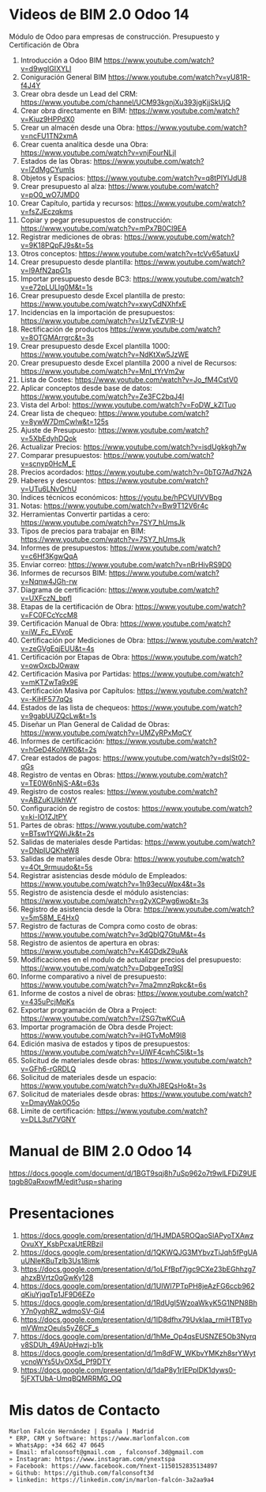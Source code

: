 # Videos de BIM 2.0 Odoo 14
Módulo de Odoo para empresas de construcción. Presupuesto y Certificación de Obra

1. Introducción a Odoo BIM https://www.youtube.com/watch?v=d9wgIGIXYLI
2. Coniguración General BIM https://www.youtube.com/watch?v=yU81R-f4J4Y
3. Crear obra desde un Lead del CRM: https://www.youtube.com/channel/UCM93kgnjXu393jgKjjSkUjQ
4. Crear obra directamente en BIM: https://www.youtube.com/watch?v=Kiuz9HPPdX0
5. Crear un almacén desde una Obra: https://www.youtube.com/watch?v=ncFU1TN2xmA
6. Crear cuenta analítica desde una Obra: https://www.youtube.com/watch?v=vnjFourNLjI
7. Estados de las Obras: https://www.youtube.com/watch?v=lZdMgCYumIs
8. Objetos y Espacios: https://www.youtube.com/watch?v=q8tPIYlJdU8
9. Crear presupuesto al alza: https://www.youtube.com/watch?v=pO0_wO7JMD0
10. Crear Capítulo, partida y recursos: https://www.youtube.com/watch?v=fsZJEczqkms
11. Copiar y pegar presupuestos de construcción: https://www.youtube.com/watch?v=mPx7B0CI9EA
12. Registrar mediciones de obras: https://www.youtube.com/watch?v=9K18PQpFJ9s&t=5s
13. Otros conceptos: https://www.youtube.com/watch?v=tcVv65atuxU
14. Crear presupuesto desde plantilla: https://www.youtube.com/watch?v=l9AfN2apG1s
15. Importar presupuesto desde BC3: https://www.youtube.com/watch?v=e72pLULlg0M&t=1s
16. Crear presupuesto desde Excel plantilla de presto: https://www.youtube.com/watch?v=xwyCdNXhfxE
17. Incidencias en la importación de presupuestos: https://www.youtube.com/watch?v=UzTvEZVIR-U
18. Rectificación de productos https://www.youtube.com/watch?v=8OTGMArrgrc&t=3s
19. Crear presupuesto desde Excel plantilla 1000: https://www.youtube.com/watch?v=NdKtXw5JzWE
20. Crear presupuesto desde Excel plantilla 2000 a nivel de Recursos: https://www.youtube.com/watch?v=MnI_tYrVm2w
21. Lista de Costes: https://www.youtube.com/watch?v=Jo_fM4CstV0
22. Aplicar conceptos desde base de datos: https://www.youtube.com/watch?v=Ze3FC2bqJ4I
23. Vista del Arbol: https://www.youtube.com/watch?v=FoDW_kZlTuo
24. Crear lista de chequeo: https://www.youtube.com/watch?v=8ywW7DmCwIw&t=125s
25. Ajuste de Presupuesto: https://www.youtube.com/watch?v=5XbEdyhDQok
26. Actualizar Precios: https://www.youtube.com/watch?v=isdUgkkgh7w
27. Comparar presupuestos: https://www.youtube.com/watch?v=scnyp0HcM_E
28. Precios acordados: https://www.youtube.com/watch?v=0bTG7Ad7N2A
29. Haberes y descuentos: https://www.youtube.com/watch?v=UTu6LNvOrhU
30. Índices técnicos económicos: https://youtu.be/hPCVUIVVBpg
31. Notas: https://www.youtube.com/watch?v=Bw9T12V6r4c
32. Herramientas Convertir partidas a cero: https://www.youtube.com/watch?v=7SY7_hUmsJk
33. Tipos de precios para trabajar en BIM: https://www.youtube.com/watch?v=7SY7_hUmsJk
34. Informes de presupuestos: https://www.youtube.com/watch?v=c6Hf3KgwQqA
35. Enviar correo: https://www.youtube.com/watch?v=nBrHivRS9D0
36. Informes de recursos BIM: https://www.youtube.com/watch?v=Nqnw4JGh-rw
37. Diagrama de certificación: https://www.youtube.com/watch?v=UXFczN_bpfI
38. Etapas de la certificación de Obra: https://www.youtube.com/watch?v=FC0FCcYccM8
39. Certificación Manual de Obra: https://www.youtube.com/watch?v=iW_Fc_EVvoE
40. Certificación por Mediciones de Obra: https://www.youtube.com/watch?v=zeGVgEqjEUU&t=4s
41. Certificación por Etapas de Obra: https://www.youtube.com/watch?v=owOxcbJ0waw
42. Certificación Masiva por Partidas: https://www.youtube.com/watch?v=mKTZwTa9x9E
43. Certificación Masiva por Capítulos: https://www.youtube.com/watch?v=-KiHF577qQs
44. Estados de las lista de chequeos: https://www.youtube.com/watch?v=9gabUUZQcLw&t=1s
45. Diseñar un Plan General de Calidad de Obras: https://www.youtube.com/watch?v=UMZyRPxMqCY
46. Informes de certificación: https://www.youtube.com/watch?v=hGeD4KolWR0&t=2s
47. Crear estados de pagos: https://www.youtube.com/watch?v=dsISt02-qGs
48. Registro de ventas en Obras: https://www.youtube.com/watch?v=TE0W6nNjS-A&t=63s
49. Registro de costos reales: https://www.youtube.com/watch?v=ABZuKUIkhWY
50. Configuración de registro de costos: https://www.youtube.com/watch?v=ki-IO1ZJtPY
51. Partes de obras: https://www.youtube.com/watch?v=BTsw1YQWiJk&t=2s
52. Salidas de materiales desde Partidas: https://www.youtube.com/watch?v=DNpIUQKheW8
53. Salidas de materiales desde Obra: https://www.youtube.com/watch?v=4Ot_9rmuudo&t=5s
54. Registrar asistencias desde módulo de Empleados: https://www.youtube.com/watch?v=1h93ecuWpx4&t=3s
55. Registro de asistencia desde el módulo asistencias: https://www.youtube.com/watch?v=g2yXCPwg6wo&t=3s
56. Registro de asistencia desde la Obra: https://www.youtube.com/watch?v=5m58M_E4Hx0
57. Registro de facturas de Compra como costo de obras: https://www.youtube.com/watch?v=3dQbIQ7GtuM&t=4s
58. Registro de asientos de apertura en obras: https://www.youtube.com/watch?v=K4GDdkZ9uAk
59. Modificaciones en el modulo de actualizar precios del presupuesto: https://www.youtube.com/watch?v=DqbgeeTq9SI
60. Informe comparativo a nivel de presupuesto: https://www.youtube.com/watch?v=7ma2mnzRqkc&t=6s
61. Informe de costos a nivel de obras: https://www.youtube.com/watch?v=435uPcjMpKs
62. Exportar programación de Obra a Project: https://www.youtube.com/watch?v=lZSG7twKCuA
63. Importar programación de Obra desde Project: https://www.youtube.com/watch?v=iHGTvMoM9I8
64. Edición masiva de estados y tipos de presupuestos: https://www.youtube.com/watch?v=UiWF4cwhC5I&t=1s
65. Solicitud de materiales desde obras: https://www.youtube.com/watch?v=GFh6-rGRDLQ
66. Solicitud de materiales desde un espacio: https://www.youtube.com/watch?v=duXhJ8EQsHo&t=3s
67. Solicitud de materiales desde obras: https://www.youtube.com/watch?v=DmayWak0O5o
68. Limite de certificación: https://www.youtube.com/watch?v=DLL3ut7VGNY

# Manual de BIM 2.0 Odoo 14
https://docs.google.com/document/d/1BGT9sqj8h7uSp962o7t9wlLFDiZ9UEtqgb80aRxowfM/edit?usp=sharing

# Presentaciones
1. https://docs.google.com/presentation/d/1HJMDA5ROQaoSlAPyoTXAwzOvuXY_KsbPcxaUtERBziI
2. https://docs.google.com/presentation/d/1QKWQJG3MYbvzTiJqh5fPgUAuUNIeKBuTzlb3Us18imk
3. https://docs.google.com/presentation/d/1oLFfBpf7jgc9CXe23bEGhhzg7ahzxBVrtz0qGwKy128
4. https://docs.google.com/presentation/d/1UIWI7PTpPH8jeAzFG6ccb962qKiuYjqqTp1JF9D6EZo
5. https://docs.google.com/presentation/d/1RdUgI5WzoaWkyK5G1NPN8BhY7n0yqhRZ_wdmoSV-Gi4
6. https://docs.google.com/presentation/d/1ID8dfhx79Uvklaa_rmiHTBTyomVWmzOeuls5yZ6CF_s
7. https://docs.google.com/presentation/d/1hMe_Op4qsEUSNZE5Ob3Nyrqv8SDUh_49AUpHwzj-b1k
8. https://docs.google.com/presentation/d/1m8dFW_WKbvYMKzh8srYWytvcnoWYs5UvOX5d_Pf9DTY
9. https://docs.google.com/presentation/d/1daP8y1rIEPplDK1dyws0-5jFXTUbA-UmqBQMRRMG_OQ

# Mis datos de Contacto
```
Marlon Falcón Hernández | España | Madrid
* ERP, CRM y Software: https://www.marlonfalcon.com
» WhatsApp: +34 662 47 0645
» Email: mfalconsoft@gmail.com , falconsof.3d@gmail.com
» Instagram: https://www.instagram.com/ynextspa
» Facebook: https://www.facebook.com/Ynext-1150152835134897
» Github: https://github.com/falconsoft3d
» linkedin: https://linkedin.com/in/marlon-falcón-3a2aa9a4
```
